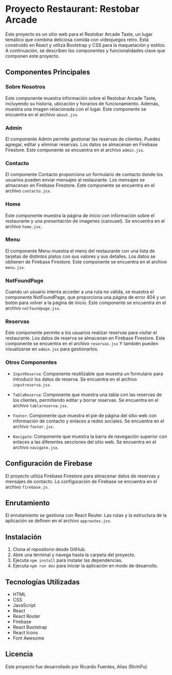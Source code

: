 # Proyecto Restaurant: Restobar Arcade

Este proyecto es un sitio web para el Restobar Arcade Taste, un lugar temático que combina deliciosa comida con videojuegos retro. Está construido en React y utiliza Bootstrap y CSS para la maquetación y estilos. A continuación, se describen los componentes y funcionalidades clave que componen este proyecto.

## Componentes Principales

### Sobre Nosotros

Este componente muestra información sobre el Restobar Arcade Taste, incluyendo su historia, ubicación y horarios de funcionamiento. Además, muestra una imagen relacionada con el lugar. Este componente se encuentra en el archivo `about.jsx`.

### Admin

El componente Admin permite gestionar las reservas de clientes. Puedes agregar, editar y eliminar reservas. Los datos se almacenan en Firebase Firestore. Este componente se encuentra en el archivo `admin.jsx`.

### Contacto

El componente Contacto proporciona un formulario de contacto donde los usuarios pueden enviar mensajes al restaurante. Los mensajes se almacenan en Firebase Firestore. Este componente se encuentra en el archivo `contacto.jsx`.

### Home

Este componente muestra la página de inicio con información sobre el restaurante y una presentación de imagenes (carousel). Se encuentra en el archivo `home.jsx`.

### Menu

El componente Menu muestra el menú del restaurante con una lista de tarjetas de distintos platos con sus valores y sus detalles. Los datos se obtienen de Firebase Firestore. Este componente se encuentra en el archivo `menu.jsx`.

### NotFoundPage

Cuando un usuario intenta acceder a una ruta no válida, se muestra el componente NotFoundPage, que proporciona una página de error 404 y un botón para volver a la página de inicio. Este componente se encuentra en el archivo `notfoundpage.jsx`.

### Reservas

Este componente permite a los usuarios realizar reservas para visitar el restaurante. Los datos de reserva se almacenan en Firebase Firestore. Este componente se encuentra en el archivo `reservas.jsx` Y también pueden visualizarse en `admin.jsx` para gestionarlos.

### Otros Componentes

- `InputReserva`: Componente reutilizable que muestra un formulario para introducir los datos de reserva. Se encuentra en el archivo `inputreserva.jsx`.

- `TablaReserva`: Componente que muestra una tabla con las reservas de los clientes, permitiendo editar y borrar reservas. Se encuentra en el archivo `tablareserva.jsx`.

- `Footer`: Componente que muestra el pie de página del sitio web con información de contacto y enlaces a redes sociales. Se encuentra en el archivo `footer.jsx`.

- `Navigate`: Componente que muestra la barra de navegación superior con enlaces a las diferentes secciones del sitio web. Se encuentra en el archivo `navigate.jsx`.

## Configuración de Firebase

El proyecto utiliza Firebase Firestore para almacenar datos de reservas y mensajes de contacto. La configuración de Firebase se encuentra en el archivo `firebase.js`.

## Enrutamiento

El enrutamiento se gestiona con React Router. Las rutas y la estructura de la aplicación se definen en el archivo `approutes.jsx`.

## Instalación

1. Clona el repositorio desde GitHub.
2. Abre una terminal y navega hasta la carpeta del proyecto.
3. Ejecuta `npm install` para instalar las dependencias.
4. Ejecuta `npm run dev` para iniciar la aplicación en modo de desarrollo.

## Tecnologías Utilizadas

- HTML
- CSS
- JavaScript
- React
- React Router
- Firebase
- React Bootstrap
- React Icons
- Font Awesome

## Licencia

Este proyecto fue desarrollado por Ricardo Fuentes, Alias (RichiFu)
